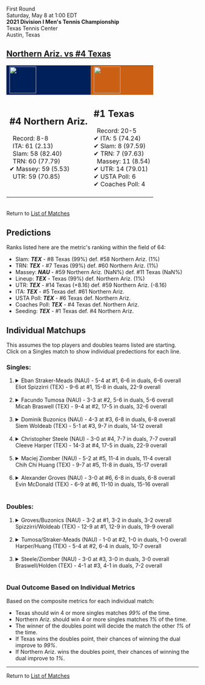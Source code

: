 First Round  
Saturday, May 8 at 1:00 EDT  
**2021 Division I Men's Tennis Championship**  
Texas Tennis Center  
Austin, Texas  
## [Northern Ariz. vs #4 Texas](https://www.ncaa.com/game/5833385)  

<table><tr style="background-color: #d9d9d9 !important"><td style="background-color: #00205B !important"><img src="https://www.ncaa.com/sites/default/files/images/logos/schools/n/northern-ariz.70.png" width="70" height="70" /></td><td style="background-color: #CB6015 !important"><img src="https://www.ncaa.com/sites/default/files/images/logos/schools/t/texas.70.png" width="70" height="70" /></td></tr><tr>
<td>  

<h2>#4 Northern Ariz.</h2>  
&nbsp; Record: 8-8<br>  
&nbsp; ITA: 61 (2.13)<br>  
&nbsp; Slam: 58 (82.40)<br>  
&nbsp; TRN: 60 (77.79)<br>  
&#10004; Massey: 59 (5.53)<br>  
&nbsp; UTR: 59 (70.85)<br>  
<br>  

</td>
<td>  

<h2>#1 Texas</h2>  
&nbsp; Record: 20-5<br>  
&#10004; ITA: 5 (74.24)<br>  
&#10004; Slam: 8 (97.59)<br>  
&#10004; TRN: 7 (97.63)<br>  
&nbsp; Massey: 11 (8.54)<br>  
&#10004; UTR: 14 (79.01)<br>  
&#10004; USTA Poll: 6<br>  
&#10004; Coaches Poll: 4<br>  
<br>  

</td>
</tr></table>  


<br>Return to [List of Matches](../index.md)  

## Predictions  

Ranks listed here are the metric's ranking within the field of 64:  
- Slam: ***TEX*** - #8 Texas (99%) def. #58 Northern Ariz. (1%)  
- TRN: ***TEX*** - #7 Texas (99%) def. #60 Northern Ariz. (1%)  
- Massey: ***NAU*** - #59 Northern Ariz. (NaN%) def. #11 Texas (NaN%)  
- Lineup: ***TEX*** - Texas (99%) def. Northern Ariz. (1%)  
- UTR: ***TEX*** - #14 Texas (+8.16) def. #59 Northern Ariz. (-8.16)  
- ITA: ***TEX*** - #5 Texas def. #61 Northern Ariz.  
- USTA Poll: ***TEX*** - #6 Texas def. Northern Ariz.  
- Coaches Poll: ***TEX*** - #4 Texas def. Northern Ariz.  
- Seeding: ***TEX*** - #1 Texas def. #4 Northern Ariz.  

## Individual Matchups  
This assumes the top players and doubles teams listed are starting.  
Click on a Singles match to show individual predections for each line.  

### Singles:  

<ol>
<li><details>
<summary markdown="span">Eban Straker-Meads (NAU) - 5-4 at #1, 6-6 in duals, 6-6 overall<br>Eliot Spizzirri (TEX) - 9-6 at #1, 15-8 in duals, 22-9 overall</summary>
<h4>Predictions</h4><ul>
<li>Composite: <b><i>TEX</i></b> - Spizzirri (96%) def. Straker-Meads (4%)</li>  
<li>Slam: <b><i>TEX</i></b> - Spizzirri (95%) def. Straker-Meads (5%)</li>  
<li>TRN: <b><i>TEX</i></b> - Spizzirri (98%) def. Straker-Meads (2%)</li>  
<li>Massey: <b><i>NAU</i></b> - Straker-Meads (NaN%) def. Spizzirri (NaN%)</li>  
<li>UTR: <b><i>TEX</i></b> - Spizzirri (95%) def. Straker-Meads (5%)</li>  
<li>ITA: <b><i>TEX</i></b> - Spizzirri (28.17) def. Straker-Meads (1.70)</li>  
</ul>
</details>&nbsp;</li>
<li><details>
<summary markdown="span">Facundo Tumosa (NAU) - 3-3 at #2, 5-6 in duals, 5-6 overall<br>Micah Braswell (TEX) - 9-4 at #2, 17-5 in duals, 32-6 overall</summary>
<h4>Predictions</h4><ul>
<li>Composite: <b><i>TEX</i></b> - Braswell (96%) def. Tumosa (4%)</li>  
<li>Slam: <b><i>TEX</i></b> - Braswell (95%) def. Tumosa (5%)</li>  
<li>TRN: <b><i>TEX</i></b> - Braswell (97%) def. Tumosa (3%)</li>  
<li>Massey: <b><i>NAU</i></b> - Tumosa (NaN%) def. Braswell (NaN%)</li>  
<li>UTR: <b><i>TEX</i></b> - Braswell (96%) def. Tumosa (4%)</li>  
<li>ITA: <b><i>TEX</i></b> - Braswell (20.88) def. Tumosa (1.38)</li>  
</ul>
</details>&nbsp;</li>
<li><details>
<summary markdown="span">Dominik Buzonics (NAU) - 4-3 at #3, 6-8 in duals, 6-8 overall<br>Siem Woldeab (TEX) - 5-1 at #3, 9-7 in duals, 14-12 overall</summary>
<h4>Predictions</h4><ul>
<li>Composite: <b><i>TEX</i></b> - Woldeab (99%) def. Buzonics (1%)</li>  
<li>Slam: <b><i>TEX</i></b> - Woldeab (99%) def. Buzonics (1%)</li>  
<li>TRN: <b><i>TEX</i></b> - Woldeab (99%) def. Buzonics (1%)</li>  
<li>Massey: <b><i>NAU</i></b> - Buzonics (NaN%) def. Woldeab (NaN%)</li>  
<li>UTR: <b><i>TEX</i></b> - Woldeab (97%) def. Buzonics (3%)</li>  
<li>ITA: <b><i>TEX</i></b> - Woldeab (9.31) def. Buzonics (1.51)</li>  
</ul>
</details>&nbsp;</li>
<li><details>
<summary markdown="span">Christopher Steele (NAU) - 3-0 at #4, 7-7 in duals, 7-7 overall<br>Cleeve Harper (TEX) - 14-3 at #4, 17-5 in duals, 22-9 overall</summary>
<h4>Predictions</h4><ul>
<li>Composite: <b><i>TEX</i></b> - Harper (98%) def. Steele (2%)</li>  
<li>Slam: <b><i>TEX</i></b> - Harper (98%) def. Steele (2%)</li>  
<li>TRN: <b><i>TEX</i></b> - Harper (99%) def. Steele (1%)</li>  
<li>Massey: <b><i>NAU</i></b> - Steele (NaN%) def. Harper (NaN%)</li>  
<li>UTR: <b><i>TEX</i></b> - Harper (98%) def. Steele (2%)</li>  
<li>ITA: <b><i>TEX</i></b> - Harper (5.83) def. Steele (2.01)</li>  
</ul>
</details>&nbsp;</li>
<li><details>
<summary markdown="span">Maciej Ziomber (NAU) - 5-2 at #5, 11-4 in duals, 11-4 overall<br>Chih Chi Huang (TEX) - 9-7 at #5, 11-8 in duals, 15-17 overall</summary>
<h4>Predictions</h4><ul>
<li>Composite: <b><i>TEX</i></b> - Huang (94%) def. Ziomber (6%)</li>  
<li>Slam: <b><i>TEX</i></b> - Huang (95%) def. Ziomber (5%)</li>  
<li>TRN: <b><i>TEX</i></b> - Huang (94%) def. Ziomber (6%)</li>  
<li>Massey: <b><i>NAU</i></b> - Ziomber (NaN%) def. Huang (NaN%)</li>  
<li>UTR: <b><i>TEX</i></b> - Huang (92%) def. Ziomber (8%)</li>  
<li>ITA: <b><i>NAU</i></b> - Ziomber (2.68) def. Huang (0.00)</li>  
</ul>
</details>&nbsp;</li>
<li><details>
<summary markdown="span">Alexander Groves (NAU) - 3-0 at #6, 6-8 in duals, 6-8 overall<br>Evin McDonald (TEX) - 6-9 at #6, 11-10 in duals, 15-16 overall</summary>
<h4>Predictions</h4><ul>
<li>Composite: <b><i>TEX</i></b> - McDonald (97%) def. Groves (3%)</li>  
<li>Slam: <b><i>TEX</i></b> - McDonald (96%) def. Groves (4%)</li>  
<li>TRN: <b><i>TEX</i></b> - McDonald (98%) def. Groves (2%)</li>  
<li>Massey: <b><i>NAU</i></b> - Groves (NaN%) def. McDonald (NaN%)</li>  
<li>UTR: <b><i>TEX</i></b> - McDonald (96%) def. Groves (4%)</li>  
</ul>
</details>&nbsp;</li>
</ol>

### Doubles:  

<ol>
<li><details>
<summary markdown="span">Groves/Buzonics (NAU) - 3-2 at #1, 3-2 in duals, 3-2 overall<br>Spizzirri/Woldeab (TEX) - 12-9 at #1, 12-9 in duals, 19-9 overall</summary>
<br>Sorry, we don't have any metrics for this match
</details>&nbsp;</li>
<li><details>
<summary markdown="span">Tumosa/Straker-Meads (NAU) - 1-0 at #2, 1-0 in duals, 1-0 overall<br>Harper/Huang (TEX) - 5-4 at #2, 6-4 in duals, 10-7 overall</summary>
<br>Sorry, we don't have any metrics for this match
</details>&nbsp;</li>
<li><details>
<summary markdown="span">Steele/Ziomber (NAU) - 3-0 at #3, 3-0 in duals, 3-0 overall<br>Braswell/Holden (TEX) - 4-1 at #3, 4-1 in duals, 7-2 overall</summary>
<br>Sorry, we don't have any metrics for this match
</details>&nbsp;</li>
</ol>

### Dual Outcome Based on Individual Metrics  
  
Based on the composite metrics for each individual match:  
- Texas should win 4 or more singles matches _99%_ of the time.  
- Northern Ariz. should win 4 or more singles matches _1%_ of the time.  
- The winner of the doubles point will decide the match the other _1%_ of the time.  
- If Texas wins the doubles point, their chances of winning the dual improve to _99%_.  
- If Northern Ariz. wins the doubles point, their chances of winning the dual improve to _1%_.  
  
------

Return to [List of Matches](../index.md)  
